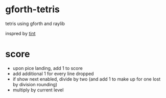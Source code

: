 # gforth-tetris
tetris using gforth and raylib

inspred by [tint](https://github.com/DavidGriffith/tint.git)

# score
- upon pice landing, add 1 to score
- add additional 1 for every line dropped
- if show next enabled, divide by two (and add 1 to make up for one lost by
        division rounding)
- multiply by current level
